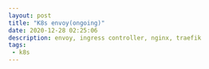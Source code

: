 ```yaml
---
layout: post
title: "K8s envoy(ongoing)"
date: 2020-12-28 02:25:06
description: envoy, ingress controller, nginx, traefik
tags:
 - k8s
---
```


